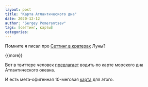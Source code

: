 ```yaml
---
layout: post
title: "Карта Атлантического дна"
date: 2020-12-12
author: "Sergey Pomerantsev"
tags: [сеттинг, карты]
categories:
---
```


Помните я писал про [Сеттинг в кратерах](/posts/Сеттинг-в-кратерах/) Луны?

{{more}}

Вот в твиттере человек [предлагает](https://twitter.com/fersalvaterra/status/1337417733315715072) водить по карте морского дна Атлантического океана.

И есть мега-офигенная 10-меговая [карта](https://www.reddit.com/r/MapPorn/comments/b7d42j/diagram_of_the_floor_of_the_atlantic_ocean/) для этого.
